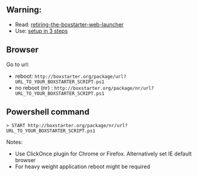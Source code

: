 ## Warning:
* Read: [retiring-the-boxstarter-web-launcher](http://www.hurryupandwait.io/blog/retiring-the-boxstarter-web-launcher)
* Use: [setup in 3 steps](https://github.com/hovermind/dev-env/blob/master/docs/doc-md/env-setup-in-3-steps.md)

## Browser
Go to url: 
* reboot: `http://boxstarter.org/package/url?URL_TO_YOUR_BOXSTARTER_SCRIPT.ps1`
* no reboot (nr) : `http://boxstarter.org/package/nr/url?URL_TO_YOUR_BOXSTARTER_SCRIPT.ps1`

## Powershell command
```
> START http://boxstarter.org/package/nr/url?URL_TO_YOUR_BOXSTARTER_SCRIPT.ps1
```

Notes:
* Use ClickOnce plugin for Chrome or Firefox. Alternatively set IE default browser
* For heavy weight application reboot might be required
